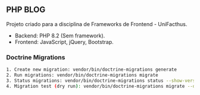 ## PHP BLOG

Projeto criado para a disciplina de Frameworks de Frontend - UniFacthus.  

- Backend: PHP 8.2 (Sem framework).  
- Frontend: JavaScript, jQuery, Bootstrap.  

### Doctrine Migrations
```bash
1. Create new migration: vendor/bin/doctrine-migrations generate
2. Run migrations: vendor/bin/doctrine-migrations migrate
3. Status migrations: vendor/bin/doctrine-migrations status --show-versions
4. Migration test (dry run): vendor/bin/doctrine-migrations migrate --dry-run
```

